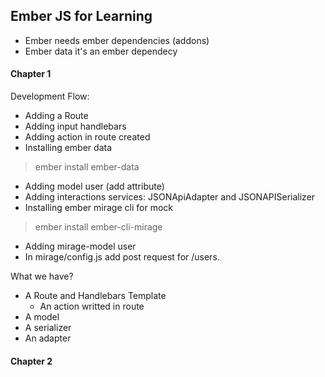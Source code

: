 ## Ember JS for Learning

- Ember needs ember dependencies (addons)
- Ember data it's an ember dependecy

#### Chapter 1

Development Flow:

  - Adding a Route
  - Adding input handlebars
  - Adding action in route created
  - Installing ember data

  > ember install ember-data

  - Adding model user (add attribute)
  - Adding interactions services: JSONApiAdapter and JSONAPISerializer
  - Installing ember mirage cli for mock

  > ember install ember-cli-mirage

  - Adding mirage-model user
  - In mirage/config.js add post request for /users.

What we have?

  - A Route and Handlebars Template
    - An action writted in route
  - A model
  - A serializer
  - An adapter

#### Chapter 2

